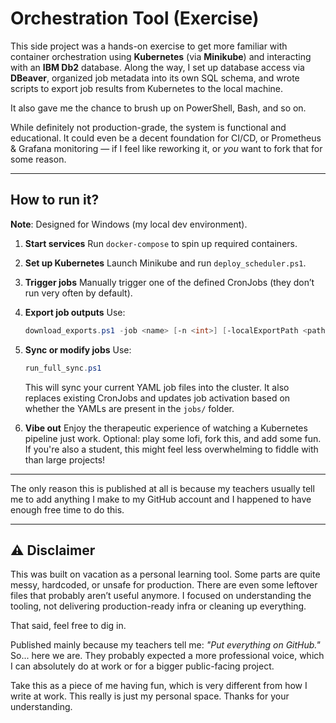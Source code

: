 # Orchestration Tool (Exercise)

This side project was a hands-on exercise to get more familiar with container orchestration using **Kubernetes** (via **Minikube**) and interacting with an **IBM Db2** database. Along the way, I set up database access via **DBeaver**, organized job metadata into its own SQL schema, and wrote scripts to export job results from Kubernetes to the local machine.

It also gave me the chance to brush up on PowerShell, Bash, and so on.

While definitely not production-grade, the system is functional and educational. It could even be a decent foundation for CI/CD, or Prometheus & Grafana monitoring — if I feel like reworking it, or *you* want to fork that for some reason.

---

## How to run it?

**Note**: Designed for Windows (my local dev environment).

1. **Start services**
   Run `docker-compose` to spin up required containers.

2. **Set up Kubernetes**
   Launch Minikube and run `deploy_scheduler.ps1`.

3. **Trigger jobs**
   Manually trigger one of the defined CronJobs (they don’t run very often by default).

4. **Export job outputs**
   Use:

   ```powershell
   download_exports.ps1 -job <name> [-n <int>] [-localExportPath <path>]
   ```

5. **Sync or modify jobs**
   Use:

   ```powershell
   run_full_sync.ps1
   ```

   This will sync your current YAML job files into the cluster.
   It also replaces existing CronJobs and updates job activation based on whether the YAMLs are present in the `jobs/` folder.

6. **Vibe out**
   Enjoy the therapeutic experience of watching a Kubernetes pipeline just work.
   Optional: play some lofi, fork this, and add some fun.
   If you're also a student, this might feel less overwhelming to fiddle with than large projects!

---

The only reason this is published at all is because my teachers usually tell me to add anything I make to my GitHub account and I happened to have enough free time to do this.

---

## ⚠️ Disclaimer

This was built on vacation as a personal learning tool.
Some parts are quite messy, hardcoded, or unsafe for production.
There are even some leftover files that probably aren’t useful anymore.
I focused on understanding the tooling, not delivering production-ready infra or cleaning up everything.

That said, feel free to dig in.

Published mainly because my teachers tell me: *"Put everything on GitHub."*
So... here we are. They probably expected a more professional voice, which I can absolutely do at work or for a bigger public-facing project.

Take this as a piece of me having fun, which is very different from how I write at work.
This really is just my personal space. Thanks for your understanding.
